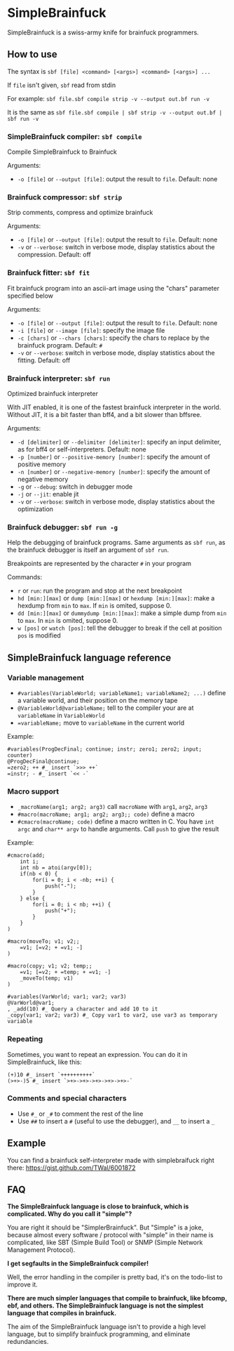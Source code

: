 SimpleBrainfuck
===============

SimpleBrainfuck is a swiss-army knife for brainfuck programmers.

How to use
----------

The syntax is `sbf [file] <command> [<args>] <command> [<args>] ...`

If `file` isn't given, `sbf` read from stdin

For example: `sbf file.sbf compile strip -v --output out.bf run -v`

It is the same as `sbf file.sbf compile | sbf strip -v --output out.bf | sbf run -v`

### SimpleBrainfuck compiler: `sbf compile`

Compile SimpleBrainfuck to Brainfuck

Arguments:

* `-o [file]` or `--output [file]`: output the result to `file`. Default: none

### Brainfuck compressor: `sbf strip`

Strip comments, compress and optimize brainfuck

Arguments:

 * `-o [file]` or `--output [file]`: output the result to `file`. Default: none
 * `-v` or `--verbose`: switch in verbose mode, display statistics about the compression. Default: off

### Brainfuck fitter: `sbf fit`

Fit brainfuck program into an ascii-art image using the "chars" parameter specified below

Arguments:

 * `-o [file]` or `--output [file]`: output the result to `file`. Default: none
 * `-i [file]` or `--image [file]`: specify the image file
 * `-c [chars]` or `--chars [chars]`: specify the chars to replace by the brainfuck program. Default: `#`
 * `-v` or `--verbose`: switch in verbose mode, display statistics about the fitting. Default: off

### Brainfuck interpreter: `sbf run`

Optimized brainfuck interpreter

With JIT enabled, it is one of the fastest brainfuck interpreter in the world. Without JIT, it is a bit faster than bff4, and a bit slower than bffsree.

Arguments:

 * `-d [delimiter]` or `--delimiter [delimiter]`: specify an input delimiter, as for bff4 or self-interpreters. Default: none
 * `-p [number]` or `--positive-memory [number]`: specify the amount of positive memory
 * `-n [number]` or `--negative-memory [number]`: specify the amount of negative memory
 * `-g` or `--debug`: switch in debugger mode
 * `-j` or `--jit`: enable jit
 * `-v` or `--verbose`: switch in verbose mode, display statistics about the optimization

### Brainfuck debugger: `sbf run -g`

Help the debugging of brainfuck programs. Same arguments as `sbf run`, as the brainfuck debugger is itself an argument of `sbf run`.

Breakpoints are represented by the character `#` in your program

Commands:

 * `r` or `run`: run the program and stop at the next breakpoint
 * `hd [min:][max]` or `dump [min:][max]` or `hexdump [min:][max]`: make a hexdump from `min` to `max`. If `min` is omited, suppose 0.
 * `dd [min:][max]` or `dummydump [min:][max]`: make a simple dump from `min` to `max`. In `min` is omited, suppose 0.
 * `w [pos]` or `watch [pos]`: tell the debugger to break if the cell at position `pos` is modified

SimpleBrainfuck language reference
---------------------------------

### Variable management

 * `#variables(VariableWorld; variableName1; variableName2; ...)` define a variable world, and their position on the memory tape
 * `@VariableWorld@variableName;` tell to the compiler your are at `variableName` in `VariableWorld`
 * `=variableName;` move to `variableName` in the current world

Example:

    #variables(ProgDecFinal; continue; instr; zero1; zero2; input; counter)
    @ProgDecFinal@continue;
    =zero2; ++ #_ insert `>>> ++`
    =instr; - #_ insert `<< -`

### Macro support

 * `_macroName(arg1; arg2; arg3)` call `macroName` with `arg1`, `arg2`, `arg3`
 * `#macro(macroName; arg1; arg2; arg3;; code)` define a macro
 * `#cmacro(macroName; code)` define a macro written in C. You have `int argc` and `char** argv` to handle arguments. Call `push` to give the result

Example:

    #cmacro(add;
        int i;
        int nb = atoi(argv[0]);
        if(nb < 0) {
            for(i = 0; i < -nb; ++i) {
                push("-");
            }
        } else {
            for(i = 0; i < nb; ++i) {
                push("+");
            }
        }
    )

    #macro(moveTo; v1; v2;;
        =v1; [=v2; + =v1; -]
    )

    #macro(copy; v1; v2; temp;;
        =v1; [=v2; + =temp; + =v1; -]
        _moveTo(temp; v1)
    )

    #variables(VarWorld; var1; var2; var3)
    @VarWorld@var1;
    , _add(10) #_ Query a character and add 10 to it
    _copy(var1; var2; var3) #_ Copy var1 to var2, use var3 as temporary variable

### Repeating

Sometimes, you want to repeat an expression. You can do it in SimpleBrainfuck, like this:

    (+)10 #_ insert `++++++++++`
    (>+>-)5 #_ insert `>+>->+>->+>->+>->+>-`

### Comments and special characters

 * Use `#_` or `_#` to comment the rest of the line
 * Use `##` to insert a `#` (useful to use the debugger), and `__` to insert a `_`

Example
------
You can find a brainfuck self-interpreter made with simplebraifuck right there: https://gist.github.com/TWal/6001872


FAQ
---
**The SimpleBrainfuck language is close to brainfuck, which is complicated. Why do you call it "simple"?**

You are right it should be "Simple*r*Brainfuck". But "Simple" is a joke, because almost every software / protocol with "simple" in their name is complicated, like SBT (Simple Build Tool) or SNMP (Simple Network Management Protocol).

**I get segfaults in the SimpleBrainfuck compiler!**

Well, the error handling in the compiler is pretty bad, it's on the todo-list to improve it.

**There are much simpler languages that compile to brainfuck, like bfcomp, ebf, and others. The SimpleBrainfuck language is not the simplest language that compiles in brainfuck.**

The aim of the SimpleBrainfuck language isn't to provide a high level language, but to simplify brainfuck programming, and eliminate redundancies.

